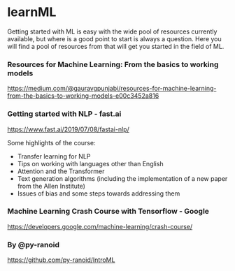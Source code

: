 # learnML

Getting started with ML is easy with the wide pool of resources currently available, but where is a good point to start is always a question. Here you will find a pool of resources from that will get you started in the field of ML.

### Resources for Machine Learning: From the basics to working models
https://medium.com/@gauravgpunjabi/resources-for-machine-learning-from-the-basics-to-working-models-e00c3452a816

### Getting started with NLP - fast.ai
https://www.fast.ai/2019/07/08/fastai-nlp/

Some highlights of the course:
- Transfer learning for NLP
- Tips on working with languages other than English
- Attention and the Transformer
- Text generation algorithms (including the implementation of a new paper from the Allen Institute)
- Issues of bias and some steps towards addressing them

### Machine Learning Crash Course with Tensorflow - Google
https://developers.google.com/machine-learning/crash-course/

### By @py-ranoid
https://github.com/py-ranoid/IntroML
